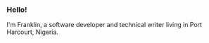 ### Hello!
I'm Franklin, a software developer and technical writer living in Port Harcourt, Nigeria.

